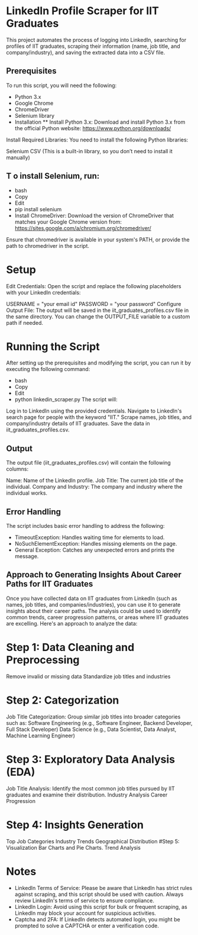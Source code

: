 # LinkedIn Profile Scraper for IIT Graduates
This project automates the process of logging into LinkedIn, searching for profiles of IIT graduates, scraping their information (name, job title, and company/industry), and saving the extracted data into a CSV file.

## Prerequisites
To run this script, you will need the following:

- Python 3.x
- Google Chrome
- ChromeDriver
- Selenium library
- Installation
** Install Python 3.x: Download and install Python 3.x from the official Python website: https://www.python.org/downloads/

Install Required Libraries: You need to install the following Python libraries:

Selenium
CSV (This is a built-in library, so you don’t need to install it manually)
## T o install Selenium, run:

- bash
- Copy
- Edit
- pip install selenium
- Install ChromeDriver: Download the version of ChromeDriver that matches your Google Chrome version from: https://sites.google.com/a/chromium.org/chromedriver/

Ensure that chromedriver is available in your system's PATH, or provide the path to chromedriver in the script.

# Setup
Edit Credentials: Open the script and replace the following placeholders with your LinkedIn credentials:

USERNAME = "your email id"
PASSWORD = "your password"
Configure Output File: The output will be saved in the iit_graduates_profiles.csv file in the same directory. You can change the OUTPUT_FILE variable to a custom path if needed.

# Running the Script
After setting up the prerequisites and modifying the script, you can run it by executing the following command:

- bash
- Copy
- Edit
- python linkedin_scraper.py
The script will:

Log in to LinkedIn using the provided credentials.
Navigate to LinkedIn's search page for people with the keyword "IIT."
Scrape names, job titles, and company/industry details of IIT graduates.
Save the data in iit_graduates_profiles.csv.
## Output
The output file (iit_graduates_profiles.csv) will contain the following columns:

Name: Name of the LinkedIn profile.
Job Title: The current job title of the individual.
Company and Industry: The company and industry where the individual works.

## Error Handling
The script includes basic error handling to address the following:

- TimeoutException: Handles waiting time for elements to load.
- NoSuchElementException: Handles missing elements on the page.
- General Exception: Catches any unexpected errors and prints the message.

## Approach to Generating Insights About Career Paths for IIT Graduates
Once you have collected data on IIT graduates from LinkedIn (such as names, job titles, and companies/industries), you can use it to generate insights about their career paths. The analysis could be used to identify common trends, career progression patterns, or areas where IIT graduates are excelling. Here's an approach to analyze the data:

# Step 1: Data Cleaning and Preprocessing
Remove invalid or missing data
Standardize job titles and industries
# Step 2: Categorization
Job Title Categorization: Group similar job titles into broader categories such as:
Software Engineering (e.g., Software Engineer, Backend Developer, Full Stack Developer)
Data Science (e.g., Data Scientist, Data Analyst, Machine Learning Engineer)
# Step 3: Exploratory Data Analysis (EDA)
Job Title Analysis: Identify the most common job titles pursued by IIT graduates and examine their distribution.
Industry Analysis
Career Progression
# Step 4: Insights Generation
Top Job Categories
Industry Trends
Geographical Distribution
#Step 5: Visualization
Bar Charts and Pie Charts.
Trend Analysis
# Notes
- LinkedIn Terms of Service: Please be aware that LinkedIn has strict rules against scraping, and this script should be used with caution. Always review LinkedIn's terms of service to ensure compliance.
- LinkedIn Login: Avoid using this script for bulk or frequent scraping, as LinkedIn may block your account for suspicious activities.
- Captcha and 2FA: If LinkedIn detects automated login, you might be prompted to solve a CAPTCHA or enter a verification code.
